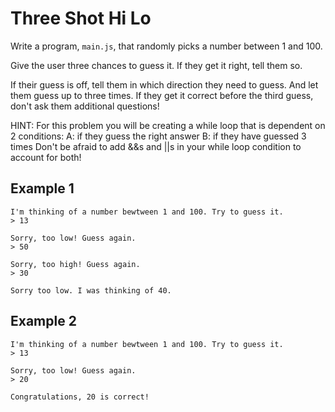 # Three Shot Hi Lo

Write a program, `main.js`, that randomly picks a number between 1 and 100. 

Give the user three chances to guess it. If they get it right, tell them so. 

If their guess is off, tell them in which direction they need to guess. And let them guess up to three times. If they get it correct before the third guess, don't ask them additional questions!

HINT: For this problem you will be creating a while loop that is dependent on 2 conditions:
A: if they guess the right answer
B: if they have guessed 3 times
Don't be afraid to add &&s and ||s in your while loop condition to account for both!

## Example  1

```
I'm thinking of a number bewtween 1 and 100. Try to guess it.
> 13

Sorry, too low! Guess again.
> 50

Sorry, too high! Guess again.
> 30

Sorry too low. I was thinking of 40.
```

## Example  2

```
I'm thinking of a number bewtween 1 and 100. Try to guess it.
> 13

Sorry, too low! Guess again.
> 20

Congratulations, 20 is correct!
```
